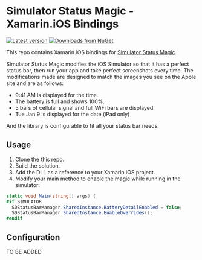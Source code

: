 # Simulator Status Magic - Xamarin.iOS Bindings

[![Latest version](https://img.shields.io/nuget/v/Xamarin.iOS.SimulatorStatusMagic.svg)](https://www.nuget.org/packages/Xamarin.iOS.SimulatorStatusMagic/) [![Downloads from NuGet](https://img.shields.io/nuget/dt/Xamarin.iOS.SimulatorStatusMagic.svg)](https://www.nuget.org/packages/Xamarin.iOS.SimulatorStatusMagic/)

This repo contains Xamarin.iOS bindings for [Simulator Status Magic](https://github.com/shinydevelopment/SimulatorStatusMagic).

Simulator Status Magic modifies the iOS Simulator so that it has a perfect status bar, then run your app and take perfect screenshots every time. The modifications made are designed to match the images you see on the Apple site and are as follows:

- 9:41 AM is displayed for the time.
- The battery is full and shows 100%.
- 5 bars of cellular signal and full WiFi bars are displayed.
- Tue Jan 9 is displayed for the date (iPad only)

And the library is configurable to fit all your status bar needs.

## Usage

1. Clone the this repo.
2. Build the solution.
3. Add the DLL as a reference to your Xamarin iOS project.
4. Modify your main method to enable the magic while running in the simulator:

```csharp
static void Main(string[] args) {
#if SIMULATOR
  SDStatusBarManager.SharedInstance.BatteryDetailEnabled = false;
  SDStatusBarManager.SharedInstance.EnableOverrides();
#endif
```

## Configuration

TO BE ADDED
